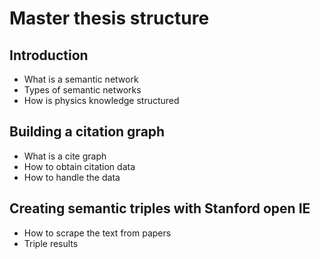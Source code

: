# Master thesis structure

## Introduction

* What is a semantic network
* Types of semantic networks
* How is physics knowledge structured

## Building a citation graph

* What is a cite graph 
* How to obtain citation data
* How to handle the data

## Creating semantic triples with Stanford open IE

* How to scrape the text from papers
* Triple results